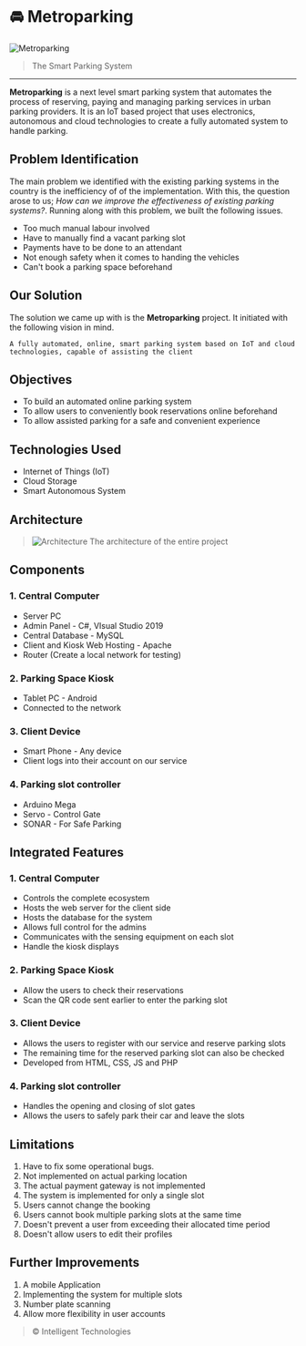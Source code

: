 # 🚘 Metroparking
 
![Metroparking](https://user-images.githubusercontent.com/46389631/194839662-19e699b5-b7ec-4259-8cf9-1fa74e74e778.png)
> The Smart Parking System

---

**Metroparking** is a next level smart parking system that automates the process of reserving, paying and managing parking services in urban parking providers. It is an IoT based project that uses electronics, autonomous and cloud technologies to create a fully automated system to handle parking.

## Problem Identification

The main problem we identified with the existing parking systems in the country is the inefficiency of of the implementation. With this, the question arose to us; *How can we improve the effectiveness of existing parking systems?*. Running along with this problem, we built the following issues.
- Too much manual labour involved
- Have to manually find a vacant parking slot
- Payments have to be done to an attendant
- Not enough safety when it comes to handing the vehicles
- Can't book a parking space beforehand

## Our Solution

The solution we came up with is the **Metroparking** project. It initiated with the following vision in mind.

```
A fully automated, online, smart parking system based on IoT and cloud technologies, capable of assisting the client
```

## Objectives

- To build an automated online parking system
- To allow users to conveniently book reservations online beforehand
- To allow assisted parking for a safe and convenient experience

## Technologies Used

- Internet of Things (IoT)
- Cloud Storage
- Smart Autonomous System

## Architecture

> ![Architecture](https://user-images.githubusercontent.com/46389631/194903089-4d5731f6-81fd-4b50-a828-e6d9d8fd787f.png)
> The architecture of the entire project

## Components

### 1. Central Computer
- Server PC
- Admin Panel - C#, VIsual Studio 2019
- Central Database - MySQL
- Client and Kiosk Web Hosting - Apache 
- Router (Create a local network for testing)

### 2. Parking Space Kiosk
- Tablet PC - Android
- Connected to the network

### 3. Client Device
- Smart Phone - Any device
- Client logs into their account on our service

### 4. Parking slot controller 
- Arduino Mega
- Servo - Control Gate
- SONAR - For Safe Parking

## Integrated Features

### 1. Central Computer
- Controls the complete ecosystem
- Hosts the web server for the client side
- Hosts the database for the system
- Allows full control for the admins
- Communicates with the sensing equipment on each slot
- Handle the kiosk displays

### 2. Parking Space Kiosk
- Allow the users to check their reservations 
- Scan the QR code sent earlier to enter the parking slot

### 3. Client Device
- Allows the users to register with our service and reserve parking slots
- The remaining time for the reserved parking slot can also be checked
- Developed from HTML, CSS, JS and PHP

### 4. Parking slot controller 
- Handles the opening and closing of slot gates
- Allows the users to safely park their car and leave the slots

## Limitations
1. Have to fix some operational bugs.
2. Not implemented on actual parking location
3. The actual payment gateway is not implemented
4. The system is implemented for only a single slot
5. Users cannot change the booking
6. Users cannot book multiple parking slots at the same time 
7. Doesn't prevent a user from exceeding their allocated time period
8. Doesn't allow users to edit their profiles

## Further Improvements
1. A mobile Application
2. Implementing the system for multiple slots
3. Number plate scanning
4. Allow more flexibility in user accounts

> © Intelligent Technologies
